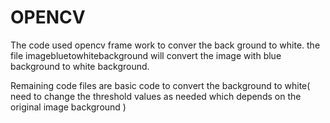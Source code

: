 # OPENCV

The code used opencv frame work to conver the back ground to white.
the file imagebluetowhitebackground will convert the image with blue background to white background.

Remaining code files are basic code to convert the background to white( need to change the threshold values as needed which depends on the original image background )
